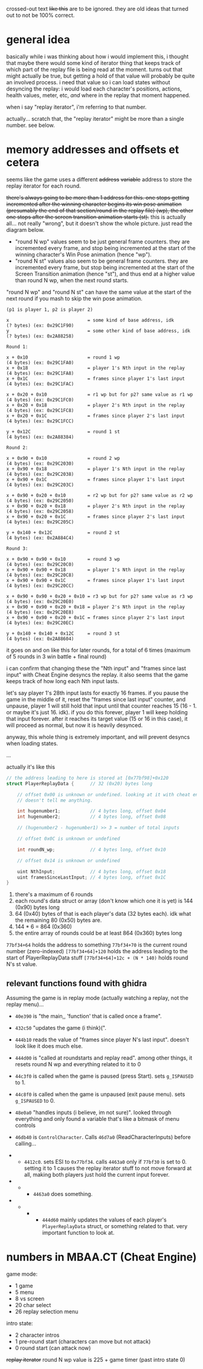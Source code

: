 crossed-out text ~~like this~~ are to be ignored. they are old ideas that turned out to not be 100% correct.

# general idea

basically while i was thinking about how i would implement this, i thought that maybe there would some kind of iterator thing that keeps track of which part of the replay file is being read at the moment. turns out that might actually be true, but getting a hold of that value will probably be quite an involved process. i need that value so i can load states without desyncing the replay: i would load each character's positions, actions, health values, meter, etc, *and* where in the replay that moment happened.

when i say "replay iterator", i'm referring to that number.

actually... scratch that, the "replay iterator" might be more than a single number. see below.

# memory addresses and offsets et cetera

seems like the game uses a different ~~address~~ ~~variable~~ address to store the replay iterator for each round.

~~there's always going to be more than 1 address for this. one stops getting incremented after the winning character begins its win pose animation (presumably the end of that section/round in the replay file) (wp), the other one stops after the screen transition animation starts (st).~~ this is actually all... not really "wrong", but it doesn't show the whole picture. just read the diagram below.

- "round N wp" values seem to be just general frame counters. they are incremented every frame, and stop being incremented at the start of the winning character's Win Pose animation (hence "wp").
- "round N st" values also seem to be general frame counters. they are incremented every frame, but stop being incremented at the start of the Screen Transition animation (hence "st"), and thus end at a higher value than round N wp, when the next round starts.

"round N wp" and "round N st" can have the same value at the start of the next round if you mash to skip the win pose animation.

```
(p1 is player 1, p2 is player 2)

x                             = some kind of base address, idk        (? bytes) (ex: 0x29C1F90)
y                             = some other kind of base address, idk  (? bytes) (ex: 0x2A88258)

Round 1:

x + 0x10                      = round 1 wp                            (4 bytes) (ex: 0x29C1FA0)
x + 0x18                      = player 1's Nth input in the replay    (4 bytes) (ex: 0x29C1FA8)
x + 0x1C                      = frames since player 1's last input    (4 bytes) (ex: 0x29C1FAC)

x + 0x20 + 0x10               = r1 wp but for p2? same value as r1 wp (4 bytes) (ex: 0x29C1FC0)
x + 0x20 + 0x18               = player 2's Nth input in the replay    (4 bytes) (ex: 0x29C1FC8)
x + 0x20 + 0x1C               = frames since player 2's last input    (4 bytes) (ex: 0x29C1FCC)

y + 0x12C                     = round 1 st                            (4 bytes) (ex: 0x2A88384)

Round 2:

x + 0x90 + 0x10               = round 2 wp                            (4 bytes) (ex: 0x29C2030)
x + 0x90 + 0x18               = player 1's Nth input in the replay    (4 bytes) (ex: 0x29C2038)
x + 0x90 + 0x1C               = frames since player 1's last input    (4 bytes) (ex: 0x29C203C)

x + 0x90 + 0x20 + 0x10        = r2 wp but for p2? same value as r2 wp (4 bytes) (ex: 0x29C2050)
x + 0x90 + 0x20 + 0x18        = player 2's Nth input in the replay    (4 bytes) (ex: 0x29C2058)
x + 0x90 + 0x20 + 0x1C        = frames since player 2's last input    (4 bytes) (ex: 0x29C205C)

y + 0x140 + 0x12C             = round 2 st                            (4 bytes) (ex: 0x2A884C4)

Round 3:

x + 0x90 + 0x90 + 0x10        = round 3 wp                            (4 bytes) (ex: 0x29C20C0)
x + 0x90 + 0x90 + 0x18        = player 1's Nth input in the replay    (4 bytes) (ex: 0x29C20C8)
x + 0x90 + 0x90 + 0x1C        = frames since player 1's last input    (4 bytes) (ex: 0x29C20CC)

x + 0x90 + 0x90 + 0x20 + 0x10 = r3 wp but for p2? same value as r3 wp (4 bytes) (ex: 0x29C20E0)
x + 0x90 + 0x90 + 0x20 + 0x18 = player 2's Nth input in the replay    (4 bytes) (ex: 0x29C20E8)
x + 0x90 + 0x90 + 0x20 + 0x1C = frames since player 2's last input    (4 bytes) (ex: 0x29C20EC)

y + 0x140 + 0x140 + 0x12C     = round 3 st                            (4 bytes) (ex: 0x2A88604)

```

it goes on and on like this for later rounds, for a total of 6 times (maximum of 5 rounds in 3 win battle + final round)

i can confirm that changing these the "Nth input" and "frames since last input" with Cheat Engine desyncs the replay. it also seems that the game keeps track of how long each Nth input lasts.

let's say player 1's 28th input lasts for exactly 16 frames. if you pause the game in the middle of it, reset the "frames since last input" counter, and unpause, player 1 will still hold that input until that counter reaches 15 (16 - 1. or maybe it's just 16. idk). if you do this forever, player 1 will keep holding that input forever. after it reaches its target value (15 or 16 in this case), it will proceed as normal, but now it is heavily desynced.

anyway, this whole thing is extremely important, and will prevent desyncs when loading states.

...

actually it's like this

```c
// the address leading to here is stored at [0x77bf98]+0x120
struct PlayerReplayData {      // 32 (0x20) bytes long

	// offset 0x00 is unknown or undefined. looking at it with cheat engine
	// doesn't tell me anything.

	int hugenumber1;           // 4 bytes long, offset 0x04
	int hugenumber2;           // 4 bytes long, offset 0x08

	// (hugenumber2 - hugenumber1) >> 3 = number of total inputs

	// offset 0x0C is unknown or undefined

	int roundN_wp;             // 4 bytes long, offset 0x10

	// offset 0x14 is unknown or undefined

	uint NthInput;             // 4 bytes long, offset 0x18
	uint framesSinceLastInput; // 4 bytes long, offset 0x1C
}
```

1. there's a maximum of 6 rounds
2. each round's data struct or array (don't know which one it is yet) is 144 (0x90) bytes long
3. 64 (0x40) bytes of that is each player's data (32 bytes each). idk what the remaining 80 (0x50) bytes are.
4. 144 * 6 = 864 (0x360)
5. the entire array of rounds could be at least 864 (0x360) bytes long

`77bf34+64` holds the address to something
`77bf34+70` is the current round number (zero-indexed)
`[77bf34+64]+120` holds the address leading to the start of PlayerReplayData stuff
`[77bf34+64]+12c + (N * 140)` holds round N's st value.

## relevant functions found with ghidra

Assuming the game is in replay mode (actually watching a replay, not the replay menu)...

- `40e390` is "the main,, 'function' that is called once a frame".
- `432c50` "updates the game (i think)(".
- `444b10` reads the value of "frames since player N's last input". doesn't look like it does much else.
- `444d00` is "called at roundstarts and replay read". among other things, it resets round N wp and everything related to it to 0
- `44c3f0` is called when the game is paused (press Start). sets `g_ISPAUSED` to 1.
- `44c8f0` is called when the game is unpaused (exit pause menu). sets `g_ISPAUSED` to 0.
- `48e0a0` "handles inputs (i believe, im not sure)". looked through everything and only found a variable that's like a bitmask of menu controls

- `46db40` is `ControlCharacter`. Calls `46d7a0` (ReadCharacterInputs) before calling...
- - `4412c0`. sets ESI to `0x77bf34`. calls `4463a0` only if `77bf30` is set to 0. setting it to 1 causes the replay iterator stuff to not move forward at all, making both players just hold the current input forever.
- - - `4463a0` does something.
- - - - `444d60` mainly updates the values of each player's `PlayerReplayData` struct, or something related to that. very important function to look at.

# numbers in MBAA.CT (Cheat Engine)

game mode:
- 1 game
- 5 menu
- 8 vs screen
- 20 char select
- 26 replay selection menu

intro state:
- 2 character intros
- 1 pre-round start (characters can move but not attack)
- 0 round start (can attack now)

~~replay iterator~~ round N wp value is 225 + game timer (past intro state 0)
